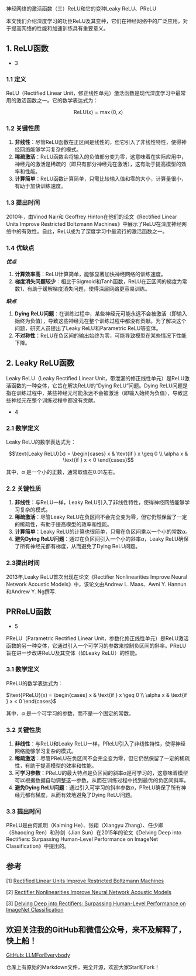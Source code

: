 神经网络的激活函数（三）ReLU和它的变种Leaky ReLU、PReLU

本文我们介绍深度学习的功臣ReLU及其变种，它们在神经网络中的广泛应用，对于提高网络的性能和加速训练具有重要意义。

## 1. ReLU函数

- 3

### 1.1 定义

ReLU（Rectified Linear Unit，修正线性单元）激活函数是现代深度学习中最常用的激活函数之一。它的数学表达式为：

$$\text{ReLU}(x) = \max(0, x)$$

### 1.2 关键性质

1. **非线性**：尽管ReLU函数在正区间是线性的，但它引入了非线性特性，使得神经网络能够学习复杂的模式。
2. **稀疏激活**：ReLU函数会将输入的负值部分变为零，这意味着在实际应用中，神经元的激活是稀疏的（即只有部分神经元在激活），这有助于提高模型的效率和性能。
3. **计算简单**：ReLU函数计算简单，只需比较输入值和零的大小，计算量很小，有助于加快训练速度。


### 1.3 提出时间

2010年，由Vinod Nair和 Geoffrey Hinton在他们的论文《Rectified Linear Units Improve Restricted Boltzmann Machines》中展示了ReLU在深度神经网络中的有效性。自此，ReLU成为了深度学习中最流行的激活函数之一。

### 1.4 优缺点

***优点***

1. **计算效率高**：ReLU计算简单，能够显著加快神经网络的训练速度。
2. **梯度消失问题较少**：相比于Sigmoid和Tanh函数，ReLU在正区间的梯度为常数1，有助于缓解梯度消失问题，使得深层网络更容易训练。

***缺点***

1. **Dying ReLU问题**：在训练过程中，某些神经元可能永远不会被激活（即输入始终为负值），导致这些神经元在整个训练过程中都没有贡献。为了解决这个问题，研究人员提出了Leaky ReLU和Parametric ReLU等变体。
2. **不对称性**：ReLU在负区间的输出始终为零，可能导致模型在某些情况下性能下降。


## 2. Leaky ReLU函数
Leaky ReLU（Leaky Rectified Linear Unit，带泄漏的修正线性单元）是ReLU激活函数的一种变体，它旨在解决ReLU的“Dying ReLU”问题。Dying ReLU问题是指在训练过程中，某些神经元可能永远不会被激活（即输入始终为负值），导致这些神经元在整个训练过程中都没有贡献。

- 4

### 2.1 数学定义

Leaky ReLU的数学表达式为：

$$\text{Leaky ReLU}(x) = \begin{cases} 
x & \text{if } x \geq 0 \\
\alpha x & \text{if } x < 0 
\end{cases}$$

其中，$\alpha$ 是一个小的正数，通常取值在0.01左右。

### 2.2 关键性质

1. **非线性**：与ReLU一样，Leaky ReLU引入了非线性特性，使得神经网络能够学习复杂的模式。
2. **稀疏激活**：尽管Leaky ReLU在负区间不会完全变为零，但它仍然保留了一定的稀疏性，有助于提高模型的效率和性能。
3. **计算简单**：Leaky ReLU的计算也很简单，只需在负区间乘以一个小的常数$\alpha$。
4. **避免Dying ReLU问题**：通过在负区间引入一个小的斜率$\alpha$，Leaky ReLU确保了所有神经元都有梯度，从而避免了Dying ReLU问题。


### 2.3提出时间

2013年,Leaky ReLU首次出现在论文《Rectifier Nonlinearities Improve Neural Network Acoustic Models》中，该论文由Andrew L. Maas、Awni Y. Hannun和Andrew Y. Ng撰写.


## PRReLU函数

- 5

PReLU（Parametric Rectified Linear Unit，参数化修正线性单元）是ReLU激活函数的另一种变体，它通过引入一个可学习的参数来控制负区间的斜率。PReLU旨在进一步改进ReLU及其变体（如Leaky ReLU）的性能。

### 3.1 数学定义

PReLU的数学表达式为：

$\text{PReLU}(x) = \begin{cases} 
x & \text{if } x \geq 0 \\
\alpha x & \text{if } x < 0 
\end{cases}$

其中，$\alpha$ 是一个可学习的参数，而不是一个固定的常数。

### 3.2 关键性质

1. **非线性**：与ReLU和Leaky ReLU一样，PReLU引入了非线性特性，使得神经网络能够学习复杂的模式。
2. **稀疏激活**：尽管PReLU在负区间不会完全变为零，但它仍然保留了一定的稀疏性，有助于提高模型的效率和性能。
3. **可学习参数**：PReLU的最大特点是负区间的斜率$\alpha$是可学习的，这意味着模型可以根据数据自动调整这一参数，从而在训练过程中找到最优的负区间斜率。
4. **避免Dying ReLU问题**：通过引入可学习的斜率参数$\alpha$，PReLU确保了所有神经元都有梯度，从而有效地避免了Dying ReLU问题。


### 3.3 提出时间

PReLU是由何凯明（Kaiming He）、张翔（Xiangyu Zhang）、任少卿（Shaoqing Ren）和孙剑（Jian Sun）在2015年的论文《Delving Deep into Rectifiers: Surpassing Human-Level Performance on ImageNet Classification》中提出的。



## 参考

[1] [Rectified Linear Units Improve Restricted Boltzmann Machines](https://www.cs.toronto.edu/~hinton/absps/reluICML.pdf)

[2] [Rectifier Nonlinearities Improve Neural Network Acoustic Models](http://robotics.stanford.edu/~amaas/papers/relu_hybrid_icml2013_final.pdf)

[3] [Delving Deep into Rectifiers: Surpassing Human-Level Performance on ImageNet Classification](https://arxiv.org/abs/1502.01852)

## 欢迎关注我的GitHub和微信公众号，来不及解释了，快上船！

[GitHub: LLMForEverybody](https://github.com/luhengshiwo/LLMForEverybody)

仓库上有原始的Markdown文件，完全开源，欢迎大家Star和Fork！